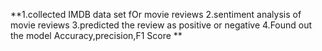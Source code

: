 **1.collected IMDB data set fOr movie reviews
2.sentiment analysis of movie reviews
3.predicted the review as positive or negative
4.Found out the model Accuracy,precision,F1 Score
**
